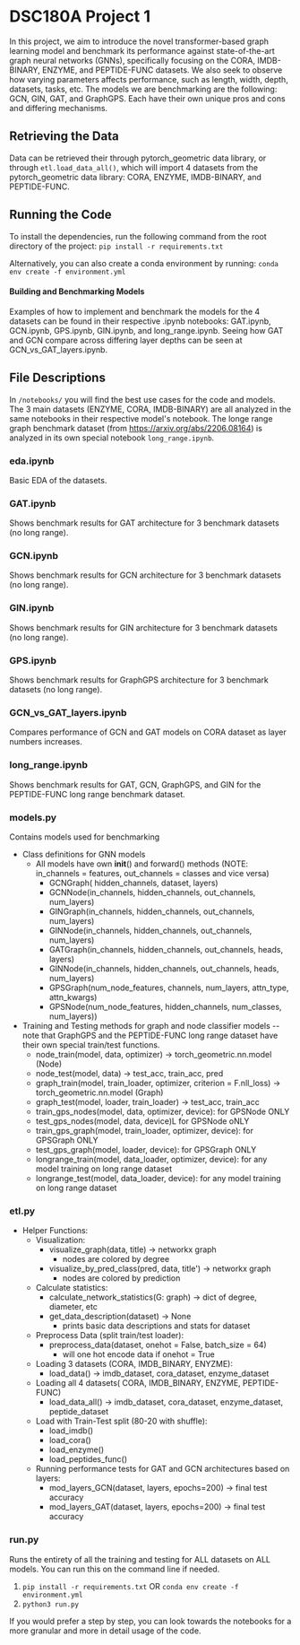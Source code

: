 # DSC180A Project 1
In this project, we aim to introduce the novel transformer-based graph learning model and benchmark its performance against state-of-the-art graph neural networks (GNNs), specifically focusing on the CORA, IMDB-BINARY, ENZYME, and PEPTIDE-FUNC datasets. We also seek to observe how varying parameters affects performance, such as length, width, depth, datasets, tasks, etc. The models we are benchmarking are the following: GCN, GIN, GAT, and GraphGPS. Each have their own unique pros and cons and differing mechanisms.

## Retrieving the Data
Data can be retrieved their through pytorch_geometric data library, or through `etl.load_data_all()`, which will import 4 datasets from the pytorch_geometric data library: CORA, ENZYME, IMDB-BINARY, and PEPTIDE-FUNC.

## Running the Code
To install the dependencies, run the following command from the root directory of the project: `pip install -r requirements.txt`

Alternatively, you can also create a conda environment by running: `conda env create -f environment.yml`

#### Building and Benchmarking Models
Examples of how to implement and benchmark the models for the 4 datasets can be found in their respective .ipynb notebooks: GAT.ipynb, GCN.ipynb, GPS.ipynb,  GIN.ipynb, and long_range.ipynb. Seeing how GAT and GCN compare across differing layer depths can be seen at GCN_vs_GAT_layers.ipynb.

##  File Descriptions

In `/notebooks/` you will find the best use cases for the code and models. The 3 main datasets (ENZYME, CORA, IMDB-BINARY) are all analyzed in the same notebooks in their respective model's notebook. The longe range graph benchmark dataset (from https://arxiv.org/abs/2206.08164) is analyzed in its own special notebook `long_range.ipynb`.

### eda.ipynb
Basic EDA of the datasets.

### GAT.ipynb
Shows benchmark results for GAT architecture for 3 benchmark datasets (no long range).

### GCN.ipynb
Shows benchmark results for GCN architecture for 3 benchmark datasets (no long range).

### GIN.ipynb
Shows benchmark results for GIN architecture for 3 benchmark datasets (no long range).

### GPS.ipynb
Shows benchmark results for GraphGPS architecture for 3 benchmark datasets (no long range).

### GCN_vs_GAT_layers.ipynb
Compares performance of GCN and GAT models on CORA dataset as layer numbers increases.

### long_range.ipynb
Shows benchmark results for GAT, GCN, GraphGPS, and GIN for the PEPTIDE-FUNC long range benchmark dataset.

### models.py
Contains models used for benchmarking
* Class definitions for GNN models
    * All models have own  __init__() and forward() methods (NOTE: in_channels = features, out_channels = classes and vice versa)
        * GCNGraph( hidden_channels, dataset, layers)
        * GCNNode(in_channels, hidden_channels, out_channels, num_layers)
        * GINGraph(in_channels, hidden_channels, out_channels, num_layers)
        * GINNode(in_channels, hidden_channels, out_channels, num_layers)
        * GATGraph(in_channels, hidden_channels, out_channels, heads, layers)
        * GINNode(in_channels, hidden_channels, out_channels, heads, num_layers)
        * GPSGraph(num_node_features, channels, num_layers, attn_type, attn_kwargs)
        * GPSNode(num_node_features, hidden_channels, num_classes, num_layers))
* Training and Testing methods for graph and node classifier models -- note that GraphGPS and the PEPTIDE-FUNC long range dataset have their own special train/test functions.
    * node_train(model, data, optimizer) -> torch_geometric.nn.model (Node)
    * node_test(model, data) -> test_acc, train_acc, pred
    * graph_train(model, train_loader, optimizer, criterion = F.nll_loss) -> torch_geometric.nn.model (Graph)
    * graph_test(model, loader, train_loader) ->  test_acc, train_acc
    * train_gps_nodes(model, data, optimizer, device): for GPSNode ONLY
    * test_gps_nodes(model, data, device)L for GPSNode oNLY
    * train_gps_graph(model, train_loader, optimizer, device): for GPSGraph ONLY
    * test_gps_graph(model, loader, device): for GPSGraph ONLY
    * longrange_train(model, data_loader, optimizer, device): for any model training on long range dataset
    * longrange_test(model, data_loader, device): for any model training on long range dataset
### etl.py
* Helper Functions:
    * Visualization:
        * visualize_graph(data, title) -> networkx graph
            * nodes are colored by degree
        * visualize_by_pred_class(pred, data, title') -> networkx graph
            * nodes are colored by prediction
    * Calculate statistics:
        * calculate_network_statistics(G: graph) -> dict of degree, diameter, etc
        * get_data_description(dataset) -> None
            * prints basic data descriptions and stats for dataset
    * Preprocess Data (split train/test loader):
        * preprocess_data(dataset, onehot = False, batch_size = 64)
            * will one hot encode data if onehot = True
    * Loading 3 datasets (CORA, IMDB_BINARY, ENYZME):
        * load_data() -> imdb_dataset, cora_dataset, enzyme_dataset
    * Loading all 4 datasets( CORA, IMDB_BINARY, ENZYME, PEPTIDE-FUNC)
        * load_data_all() -> imdb_dataset, cora_dataset, enzyme_dataset, peptide_dataset
    * Load with Train-Test split (80-20 with shuffle):
        * load_imdb()
        * load_cora()
        * load_enzyme() 
        * load_peptides_func()
    * Running performance tests for GAT and GCN architectures based on layers:
        * mod_layers_GCN(dataset, layers, epochs=200) -> final test accuracy
        * mod_layers_GAT(dataset, layers, epochs=200) -> final test accuracy
     
### run.py
Runs the entirety of all the training and testing for ALL datasets on ALL models. You can run this on the command line if needed.
1.  `pip install -r requirements.txt` OR `conda env create -f environment.yml`
2.  `python3 run.py`

If you would prefer a step by step, you can look towards the notebooks for a more granular and more in detail usage of the code.
